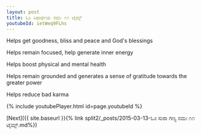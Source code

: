 ```yaml
---
layout: post
title: ಓಂ ಸಿಧಾರ್ಥಯ ನಮಃ ೧೧ ಟೈಮ್ಸ್
youtubeId: ietWeq9FLhs
---
```

 
 
Helps get goodness, bliss and peace and God's blessings
 
Helps remain focused, help generate inner energy 
 
Helps boost physical and mental health 
 
Helps remain grounded and generates a sense of gratitude towards the greater power 
 
Helps reduce bad karma
 
 
 
 


{% include youtubePlayer.html id=page.youtubeId %}
 
[Next]({{ site.baseurl }}{% link  split2/_posts/2015-03-13-ಓಂ ಸುರಾ ಗಣ್ಯ ನಮಃ ೧೧ ಟೈಮ್ಸ್.md%})
 
